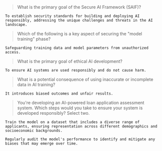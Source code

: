 >What is the primary goal of the Secure AI Framework (SAIF)?
```
To establish security standards for building and deploying AI responsibly, addressing the unique challenges and threats in the AI landscape.
```
>Which of the following is a key aspect of securing the "model training" phase?
```
Safeguarding training data and model parameters from unauthorized access.
```
>What is the primary goal of ethical AI development?
```
To ensure AI systems are used responsibly and do not cause harm.
```
>What is a potential consequence of using inaccurate or incomplete data in AI training?
```
It introduces biased outcomes and unfair results.
```
>You're developing an AI-powered loan application assessment system. Which steps would you take to ensure your system is developed responsibly? Select two.
```
Train the model on a dataset that includes a diverse range of applicants, ensuring representation across different demographics and socioeconomic backgrounds.
```
```
Regularly audit the model's performance to identify and mitigate any biases that may emerge over time.
```